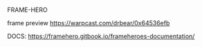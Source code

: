 FRAME-HERO

frame preview https://warpcast.com/drbear/0x64536efb

DOCS: https://framehero.gitbook.io/frameheroes-documentation/